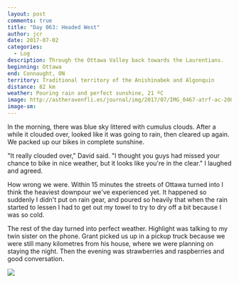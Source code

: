```yaml
---
layout: post
comments: true
title: "Day 063: Headed West"
author: jcr
date: 2017-07-02
categories:
  - Log
description: Through the Ottawa Valley back towards the Laurentians.
beginning: Ottawa
end: Connaught, ON
territory: Traditional territory of the Anishinabek and Algonquin
distance: 82 km
weather: Pouring rain and perfect sunshine, 21 ºC
image: http://astheravenfli.es/journal/img/2017/07/IMG_0467-atrf-ac-2000-web.jpg
image-sm:
---
```


In the morning, there was blue sky littered with cumulus clouds. After a while it clouded over, looked like it was going to rain, then cleared up again. We packed up our bikes in complete sunshine.

"It really clouded over," David said. "I thought you guys had missed your chance to bike in nice weather, but it looks like you're in the clear." I laughed and agreed. 

How wrong we were. Within 15 minutes the streets of Ottawa turned into I think the heaviest downpour we've experienced yet. It happened so suddenly I didn't put on rain gear, and poured so heavily that when the rain started to lessen I had to get out my towel to try to dry off a bit because I was so cold.

The rest of the day turned into perfect weather. Highlight was talking to my twin sister on the phone. Grant picked us up in a pickup truck because we were still many kilometres from his house, where we were planning on staying the night. Then the evening was strawberries and raspberries and good conversation.

<img src="http://astheravenfli.es/journal/img/2017/07/IMG_0471-atrf-ac-2000-web.jpg">